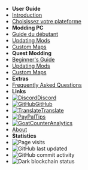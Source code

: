 - **User Guide**
- [Introduction](./)
- [Choisissez votre plateforme](choose-guide)
- **Modding PC**
- [Guide du débutant](pc-guide)
- [Updating Mods](pc-updating)
- [Custom Maps](pc-maploading)
- **Quest Modding**
- [Beginner's Guide](quest-guide)
- [Updating Mods](quest-updating)
- [Custom Maps](quest-maploading)
- **Extras**
- [Frequently Asked Questions](faq)
- **Links**
- [![Discord](https://icongr.am/simple/discord.svg?colored&size=16)Discord](https://discord.gg/b2MhDBAzTv)
- [![GitHub](https://icongr.am/simple/github.svg?color=808080&size=16)GitHub](https://github.com/burritosoftware/GorillaTag-Modding-Guide)
- [![Translate](https://icongr.am/material/translate.svg?color=808080&size=16)Translate](https://crowdin.com/project/gorilla-tag-modding-guide)
- [![PayPal](https://icongr.am/simple/paypal.svg?color=808080&size=16)Tips](https://streamelements.com/burritosoft/tip)
- [![GoatCounter](https://icongr.am/fontawesome/group.svg?color=808080&size=16)Analytics](https://burrito.goatcounter.com/)
- [About](about)
- **Statistics**
- ![Page visits](https://img.shields.io/badge/dynamic/json?label=visits&query=count_unique&color=blueviolet&url=https%3A%2F%2Fburrito.goatcounter.com%2Fcounter%2FTOTAL.json)
- ![GitHub last updated](https://img.shields.io/github/last-commit/burritosoftware/GorillaTag-Modding-Guide?label=last%20updated)
- ![GitHub commit activity](https://img.shields.io/github/commit-activity/m/burritosoftware/GorillaTag-Modding-Guide)
- ![Dark blockchain status](https://img.shields.io/badge/dark%20blockchain-enabled-red)